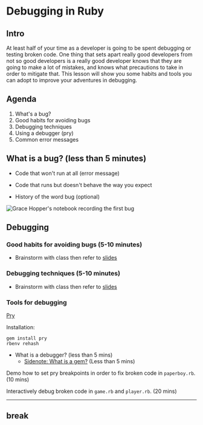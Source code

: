 # Debugging in Ruby

## Intro
At least half of your time as a developer is going to be spent debugging or testing broken code.  One thing that sets apart really good developers from not so good developers is a really good developer knows that they are going to make a lot of mistakes, and knows what precautions to take in order to mitigate that.  This lesson will show you some habits and tools you can adopt to improve your adventures in debugging.

## Agenda
1. What's a bug?
2. Good habits for avoiding bugs
3. Debugging techniques
4. Using a debugger (pry)
5. Common error messages

## What is a bug? (less than 5 minutes)
- Code that won't run at all (error message)

- Code that runs but doesn't behave the way you expect

- History of the word bug (optional)

![Grace Hopper's notebook recording the first bug](https://www.wired.com/images_blogs/wiredscience/2013/12/moth-660x548.jpg)

## Debugging

### Good habits for avoiding bugs (5-10 minutes)
- Brainstorm with class then refer to [slides](https://s3.amazonaws.com/bitmakerhq/lessons/web-development/2016-08-team-johnny5/debugging_testing.pdf)



### Debugging techniques (5-10 minutes)
- Brainstorm with class then refer to [slides](https://s3.amazonaws.com/bitmakerhq/lessons/web-development/2016-08-team-johnny5/debugging_testing.pdf)




### Tools for debugging
[Pry](http://pryrepl.org/)

Installation:

```
gem install pry
rbenv rehash
```

- What is a debugger? (less than 5 mins)
  - [Sidenote: What is a gem?](https://rubygems.org/) (Less than 5 mins)

Demo how to set pry breakpoints in order to fix broken code in `paperboy.rb`. (10 mins)

Interactively debug broken code in `game.rb` and `player.rb`. (20 mins)


---
break
---

